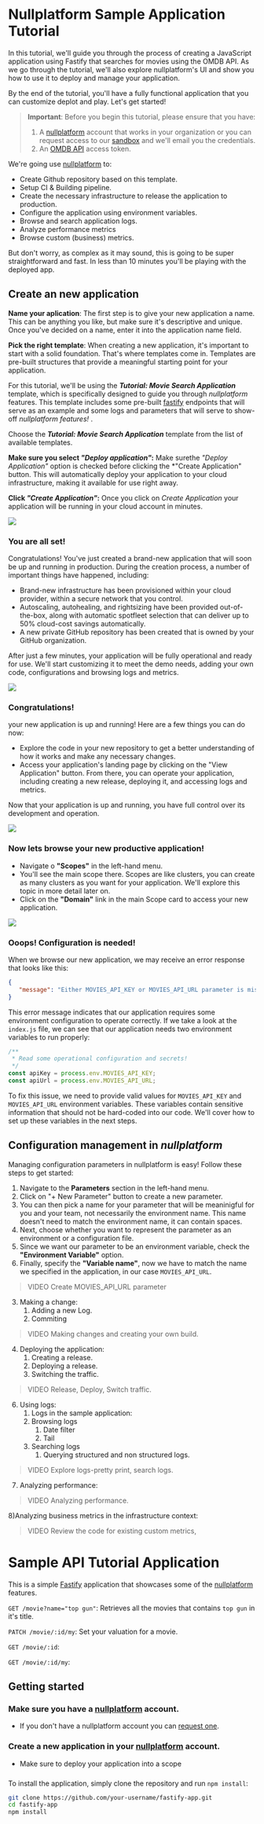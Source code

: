 # Nullplatform Sample Application Tutorial

In this tutorial, we'll guide you through the process of creating a JavaScript application using Fastify that searches for movies using the OMDB API. As we go through the tutorial, we'll also explore nullplatform's UI and show you how to use it to deploy and manage your application.

By the end of the tutorial, you'll have a fully functional application that you can customize deplot and play. Let's get started!

> **Important**: Before you begin this tutorial, please ensure that you have:
> 1) A [nullplatform](https://www.nullplatform.com) account that works in your organization or you can request access to our [sandbox](https://forms.gle/bmsZ3r51WQnofAw49) and we'll email you the credentials.
> 2) An [OMDB API](https://www.omdbapi.com/apikey.aspx) access token. 

We're going use [nullplatform](https://www.nullplatform.com) to:

* Create Github repository based on this template.
* Setup CI & Building pipeline.
* Create the necessary infrastructure to release the application to production.
* Configure the application using environment variables.
* Browse and search application logs.
* Analyze performance metrics
* Browse custom (business) metrics.


But don't worry, as complex as it may sound, this is going to be super straightforward and fast. In less than 10 minutes you'll be playing with the deployed app. 

## Create an new application
__Name your aplication__:
The first step is to give your new application a name. This can be anything you like, but make sure it's descriptive and unique. Once you've decided on a name, enter it into the application name field.

__Pick the right template__:
When creating a new application, it's important to start with a solid foundation. That's where templates come in. Templates are pre-built structures that provide a meaningful starting point for your application.

For this tutorial, we'll be using the ___Tutorial: Movie Search Application___ template, which is specifically designed to guide you through _nullplatform_ features. This template includes some pre-built [fastify](https://www.fastify.io/) endpoints that will serve as an example and some logs and parameters that will serve to show-off _nullplatform features!_ .

Choose the ___Tutorial: Movie Search Application___ template from the list of available templates.

__Make sure you select *"Deploy application"*:__
Make surethe *"Deploy Application"* option is checked before clicking the *"Create Application" button. This will automatically deploy your application to your cloud infrastructure, making it available for use right away.

__Click *"Create Application"*:__
Once you click on *Create Application* your application will be running in your cloud account in minutes.

<img src="gifs/create_application.gif">

### You are all set! 
Congratulations! You've just created a brand-new application that will soon be up and running in production. During the creation process, a number of important things have happened, including:
* Brand-new infrastructure has been provisioned within your cloud provider, within a secure network that you control.
* Autoscaling, autohealing, and rightsizing have been provided out-of-the-box, along with automatic spotfleet selection that can deliver up to 50% cloud-cost savings automatically.
* A new private GitHub repository has been created that is owned by your GitHub organization.

After just a few minutes, your application will be fully operational and ready for use. We'll start customizing it to meet the demo needs, adding your own code, configurations and browsing logs and metrics.


<img src="gifs/finish_create_app.gif">


### Congratulations! 

your new application is up and running! Here are a few things you can do now:

* Explore the code in your new repository to get a better understanding of how it works and make any necessary changes.
* Access your application's landing page by clicking on the "View Application" button. From there, you can operate your application, including creating a new release, deploying it, and accessing logs and metrics.

Now that your application is up and running, you have full control over its development and operation.

<img src="gifs/browse_application.gif">

### Now lets browse your new productive application!

* Navigate o __"Scopes"__ in the left-hand menu.
* You'll see the main scope there. Scopes are like clusters, you can create as many clusters as you want for your application. We'll explore this topic in more detail later on.
* Click on the __"Domain"__ link in the main Scope card to access your new application.

<img src="gifs/goto_scope_domain_and_fail.gif">

### Ooops! Configuration is needed!

When we browse our new application, we may receive an error response that looks like this:

``` json
{
   "message": "Either MOVIES_API_KEY or MOVIES_API_URL parameter is missing"
}
```

This error message indicates that our application requires some environment configuration to operate correctly. If we take a look at the `index.js` file, we can see that our application needs two environment variables to run properly:


```` javascript
/**
 * Read some operational configuration and secrets!
 */
const apiKey = process.env.MOVIES_API_KEY;
const apiUrl = process.env.MOVIES_API_URL;
````

To fix this issue, we need to provide valid values for `MOVIES_API_KEY` and `MOVIES_API_URL` environment variables. These variables contain sensitive information that should not be hard-coded into our code. We'll cover how to set up these variables in the next steps.

## Configuration management in _nullplatform_

Managing configuration parameters in nullplatform is easy! Follow these steps to get started:

1) Navigate to the __Parameters__ section in the left-hand menu.
2) Click on "+ New Parameter" button to create a new parameter.
3) You can then pick a name for your parameter that will be meaninigful for you and your team, not necessarily the environment name. This name doesn't need to match the environment name, it can contain spaces.
4) Next, choose whether you want to represent the parameter as an environment or a configuration file.
5) Since we want our parameter to be an environment variable, check the __"Environment Variable"__ option.
6) Finally, specify the __"Variable name"__, now we have to match the name we specified in the application, in our case `MOVIES_API_URL`.
   
>VIDEO Create MOVIES_API_URL parameter

3) Making a change:
   1) Adding a new Log.
   2) Commiting
>VIDEO Making changes and creating your own build.

4) Deploying the application:
   1) Creating a release.
   2) Deploying a release.
   3) Switching the traffic.

>VIDEO Release, Deploy, Switch traffic.

6) Using logs:
   1) Logs in the sample application: 
   2) Browsing logs
      1) Date filter
      2) Tail
   3) Searching logs
      1) Querying structured and non structured logs.

>VIDEO Explore logs-pretty print, search logs. 

7) Analyzing performance:

>VIDEO Analyzing performance.

8)Analyzing business metrics in the infrastructure context:

>VIDEO Review the code for existing custom metrics,








   


# Sample API Tutorial Application

This is a simple [Fastify](https://www.fastify.io/) application that showcases some of the [nullplatform](https://www.nullplatform.com) features. 

`GET /movie?name="top gun"`: Retrieves all the movies that contains `top gun` in it's title.

`PATCH /movie/:id/my`: Set your valuation for a movie.

`GET /movie/:id`: 

`GET /movie/:id/my`:

## Getting started


### Make sure you have a [nullplatform](https://www.nullplatform.com) account.

* If you don't have a nullplatform account you can [request one](https://nullplatform.com/signup).




### Create a new application in your [nullplatform](https://www.nullplatform.com) account.

* Make sure to deploy your application into a scope

### 

To install the application, simply clone the repository and run `npm install`:

```bash
git clone https://github.com/your-username/fastify-app.git
cd fastify-app
npm install
